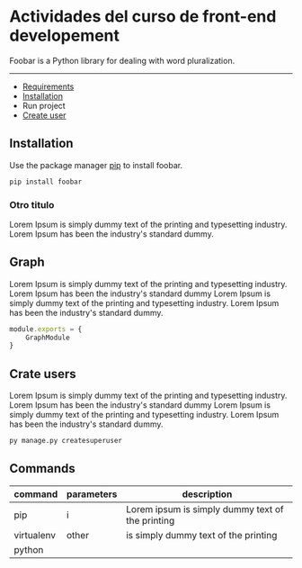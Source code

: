 # Actividades del curso de front-end developement

Foobar is a Python library for dealing with word pluralization.
___

- [Requirements](docs/REQUIREMENTS.md)
- [Installation](#item1)
- Run project
- [Create user](#create-user)

<a name="item1"></a>
## Installation

Use the package manager [pip](https://pip.pypa.io/en/stable/) to install foobar.

```bash
pip install foobar
```

### Otro titulo
Lorem Ipsum is simply dummy text of the printing and typesetting industry. Lorem Ipsum has been the industry's standard dummy.

## Graph

Lorem Ipsum is simply dummy text of the printing and typesetting industry. Lorem Ipsum has been the industry's standard dummy Lorem Ipsum is simply dummy text of the printing and typesetting industry. Lorem Ipsum has been the industry's standard dummy.

```js
module.exports = {
    GraphModule
}
```

<a name="create-user"></a>
## Crate users

Lorem Ipsum is simply dummy text of the printing and typesetting industry. Lorem Ipsum has been the industry's standard dummy Lorem Ipsum is simply dummy text of the printing and typesetting industry. Lorem Ipsum has been the industry's standard dummy.

```bash
py manage.py createsuperuser
```

## Commands
command | parameters | description
--------|------------|------------
pip| i | Lorem ipsum is simply dummy text of the printing
virtualenv | other | is simply dummy text of the printing
python |